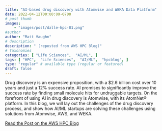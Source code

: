 ```yaml
---
title: "AI-based drug discovery with Atomwise and WEKA Data Platform"
date: 2022-04-12T00:00:00-0700
# post thumb
images:
    - "images/post/dalle-hpc-01.png"
#author
author: "Matt Vaughn"
# description
description: " (reposted from AWS HPC Blog)"
# Taxonomies
categories: [ "Life Sciences",  "AI/ML", ]
tags: [ "HPC",  "Life Sciences",  "AI/ML",  "hpcblog", ]
type: "regular" # available type (regular or featured)
draft: false
---
```


Drug discovery is an expensive proposition, with a $2.6 billion cost over 10 years and just a 12% success rate. AI promises to significantly improve the success rate by finding small molecule hits for undruggable targets. On the forefront of using AI in drug discovery is Atomwise, with its AtomNet® platform. In this blog, we will lay out the challenges of the drug discovery process, and show how AI/ML startups are solving these challenges using solutions from Atomwise, AWS, and WEKA.

<a href="https://aws.amazon.com/blogs/hpc/ai-based-drug-discovery-with-atomwise-and-weka-data-platform/" class="btn btn-primary btn-lg active" role="button" aria-pressed="true" style="margin-top: 8px;">Read the Post on the AWS HPC Blog</a>